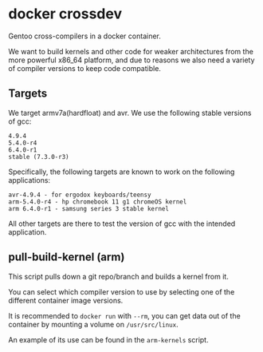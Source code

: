 docker crossdev
===============

Gentoo cross-compilers in a docker container.

We want to build kernels and other code for weaker architectures from
the more powerful x86\_64 platform, and due to reasons we also need a
variety of compiler versions to keep code compatible.


Targets
-------

We target armv7a(hardfloat) and avr.
We use the following stable versions of gcc:

	4.9.4
	5.4.0-r4
	6.4.0-r1
	stable (7.3.0-r3)

Specifically, the following targets are known to work on the following applications:

	avr-4.9.4 - for ergodox keyboards/teensy
	arm-5.4.0-r4 - hp chromebook 11 g1 chromeOS kernel
	arm 6.4.0-r1 - samsung series 3 stable kernel

All other targets are there to test the version of gcc with the intended application.

pull-build-kernel (arm)
-----------------

This script pulls down a git repo/branch and builds a kernel from it.

You can select which compiler version to use by selecting one of the different
container image versions.

It is recommended to `docker run` with `--rm`, you can get data out of the
container by mounting a volume on `/usr/src/linux`.

An example of its use can be found in the `arm-kernels` script.
